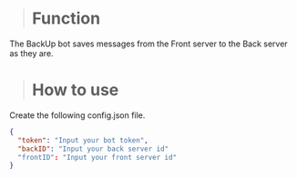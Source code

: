> # Function
The BackUp bot saves messages from the Front server to the Back server as they are.

> # How to use
Create the following config.json file.
```json
{
  "token": "Input your bot token",
  "backID": "Input your back server id"
  "frontID": "Input your front server id"
}
```
